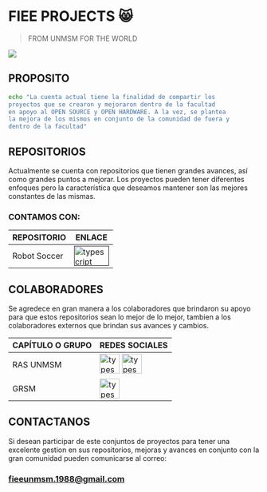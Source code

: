 # FIEE PROJECTS 😸
> FROM UNMSM FOR THE WORLD

[![](https://fiee.unmsm.edu.pe/wp-content/uploads/2020/11/logo-fiee-page-7-2048x549.png)](https://fiee.unmsm.edu.pe/ingenieria-electronica)

## PROPOSITO
```bash
echo "La cuenta actual tiene la finalidad de compartir los
proyectos que se crearon y mejoraron dentro de la facultad
en apoyo al OPEN SOURCE y OPEN HARDWARE. A la vez, se plantea
la mejora de los mismos en conjunto de la comunidad de fuera y
dentro de la facultad"
```

## REPOSITORIOS

Actualmente se cuenta con repositorios que tienen grandes avances, así como grandes puntos a mejorar. Los proyectos pueden tener diferentes enfoques pero la característica que deseamos mantener son las mejores constantes de las mismas.

### CONTAMOS CON:
| REPOSITORIO | ENLACE |
| ------ | ------ |
|Robot Soccer|<a href="" target="_blank" rel="noreferrer"><img src="https://logos-world.net/wp-content/uploads/2020/11/GitHub-Symbol-700x394.png" alt="typescript" width="70" height="40"/></a>|


## COLABORADORES

Se agredece en gran manera a los colaboradores que brindaron su apoyo para que estos repositorios sean lo mejor de lo mejor, tambien a los colaboradores externos que brindan sus avances y cambios.

| CAPÍTULO O GRUPO | REDES SOCIALES |
| ------ | ------ |
| RAS UNMSM | <a href="https://web.facebook.com/ieeerasunmsm" target="_blank" rel="noreferrer"><img src="https://upload.wikimedia.org/wikipedia/commons/thumb/b/b9/2023_Facebook_icon.svg/1024px-2023_Facebook_icon.svg.png" alt="typescript" width="40" height="40"/></a> <a href="https://www.instagram.com/ieee.ras.unmsm/" target="_blank" rel="noreferrer"><img src="https://toppng.com/uploads/preview/amazing-instagram-logo-png-image-116416804026i4s6a6u66.png" alt="typescript" width="40" height="40"/></a> |
| GRSM | <a href="https://web.facebook.com/ieeerasunmsm" target="_blank" rel="noreferrer"><img src="https://upload.wikimedia.org/wikipedia/commons/thumb/b/b9/2023_Facebook_icon.svg/1024px-2023_Facebook_icon.svg.png" alt="typescript" width="40" height="40"/></a> |

## CONTACTANOS

Si desean participar de este conjuntos de proyectos para tener una excelente gestion en sus repositorios, mejoras y avances en conjunto con la gran comunidad pueden comunicarse al correo:



### fieeunmsm.1988@gmail.com
